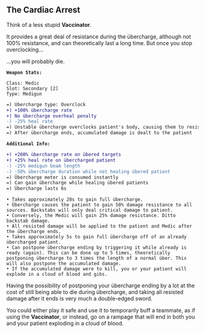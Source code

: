 ## The Cardiac Arrest
Think of a less stupid **Vaccinator**.

It provides a great deal of resistance during the übercharge, although not 100% resistance, and can theoretically last a long time. But once you stop overclocking...

...you will probably die.

**`Weapon Stats:`**
```
Class: Medic
Slot: Secondary [2]
Type: Medigun
```
```diff
=) Übercharge type: Overclock
+) +100% übercharge rate
+) No übercharge overheal penalty
-) -25% heal rate
=) Unstable übercharge overclocks patient's body, causing them to resist a great amount of damage!
=) After übercharge ends, accumulated damage is dealt to the patient
```
**`Additional Info:`**
```diff
+) +200% übercharge rate on übered targets
+) +25% heal rate on übercharged patient
-) -25% medigun beam length
-) -50% übercharge duration while not healing übered patient
=) Übercharge meter is consumed instantly
=) Can gain übercharge while healing übered patients
=) Übercharge lasts 6s
```
```
• Takes approximately 20s to gain full übercharge.
• Übercharge causes the patient to gain 50% damage resistance to all sources. Backstabs will only deal critical damage to patient.
• Conversely, the Medic will gain 25% damage resistance. Ditto backstab damage.
• All resisted damage will be applied to the patient and Medic after the übercharge ends.
• Takes approximately 5s to gain full übercharge off of an already übercharged patient.
• Can postpone übercharge ending by triggering it while already is ready (again). This can be done up to 5 times, theoretically postponing übercharge to 3 times the length of a normal über. This will also postpone the accumulated damage.
• If the accumulated damage were to kill, you or your patient will explode in a cloud of blood and gibs.
```
Having the possibility of postponing your übercharge ending by a lot at the cost of still being able to die during übercharge, and taking all resisted damage after it ends is very much a double-edged sword.

You could either play it safe and use it to temporarily buff a teammate, as if using the **Vaccinator**, or instead, go on a rampage that will end in both you and your patient exploding in a cloud of blood.

